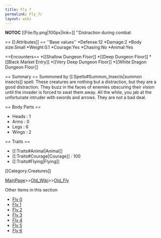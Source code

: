 ```yaml
---
title: Fly 7
permalink: Fly_7/
layout: wiki
---
```

__NOTOC__
[[File:fly.png|100px|link=]] ''Distraction during combat

== [[:Attributes]] ==
''Base values''
*Defense:12
*Damage:2
*Body size:Small
*Weight:0.1
*Courage:Yes
*Chasing:No
*Animal:Yes

==Encounters==
*[[Shallow Dungeon Floor]]
*[[Deep Dungeon Floor]]
*[[Black Market Entry]]
*[[Very Deep Dungeon Floor]]
*[[White Dragon Dungeon Floor]]

== Summary ==
Summoned by [[:Spells#Summon_Insects|summon insects]] spell. These creatures are nothing but a distraction, but they are a good distraction. They buzz in the faces of enemies obscuring their vision until the invader is forced to swat them away. All the while, you jab at the unfortunate intruder with swords and arrows. They are not a bad deal.

== Body Parts ==
* Heads : 1
* Arms : 0
* Legs : 6
* Wings : 2

== Traits ==
* [[:Traits#Animal|Animal]]
* [[:Traits#Courage|Courage]] : 100
* [[:Traits#Flying|Flying]]

[[Category:Creatures]]

[MainPage](/keeperrl_wiki/ "wikilink")>>[Old_Wiki](/keeperrl_wiki/Old_Wiki "wikilink")>>[Old_Fly](/keeperrl_wiki/Old_Fly "wikilink")

Other items in this section
-    [Fly 0](/keeperrl_wiki/Fly_0 "wikilink")
-    [Fly 1](/keeperrl_wiki/Fly_1 "wikilink")
-    [Fly 2](/keeperrl_wiki/Fly_2 "wikilink")
-    [Fly 3](/keeperrl_wiki/Fly_3 "wikilink")
-    [Fly 4](/keeperrl_wiki/Fly_4 "wikilink")
-    [Fly 5](/keeperrl_wiki/Fly_5 "wikilink")
-    [Fly 6](/keeperrl_wiki/Fly_6 "wikilink")
